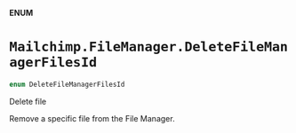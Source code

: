 **ENUM**

# `Mailchimp.FileManager.DeleteFileManagerFilesId`

```swift
enum DeleteFileManagerFilesId
```

Delete file

Remove a specific file from the File Manager.
